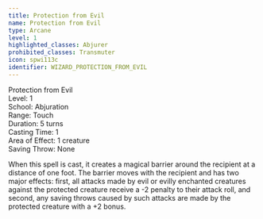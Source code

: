 ```yaml
---
title: Protection from Evil
name: Protection from Evil
type: Arcane
level: 1
highlighted_classes: Abjurer
prohibited_classes: Transmuter
icon: spwi113c
identifier: WIZARD_PROTECTION_FROM_EVIL
---
```

Protection from Evil  
Level: 1  
School: Abjuration  
Range: Touch  
Duration: 5 turns  
Casting Time: 1  
Area of Effect: 1 creature  
Saving Throw: None  
  
When this spell is cast, it creates a magical barrier around the recipient at a distance of one foot. The barrier moves with the recipient and has two major effects: first, all attacks made by evil or evilly enchanted creatures against the protected creature receive a -2 penalty to their attack roll, and second, any saving throws caused by such attacks are made by the protected creature with a +2 bonus.  
